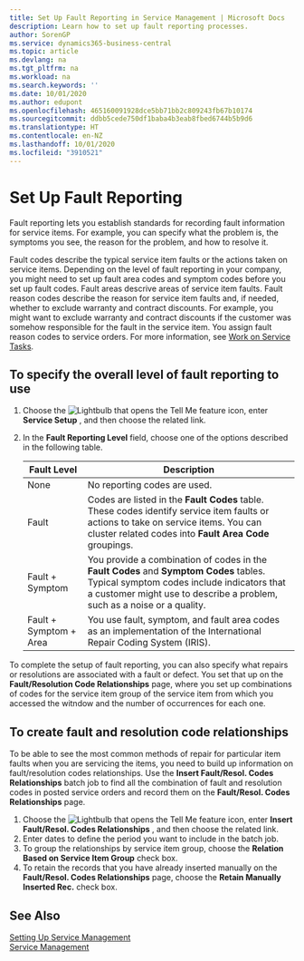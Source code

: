 ```yaml
---
title: Set Up Fault Reporting in Service Management | Microsoft Docs
description: Learn how to set up fault reporting processes.
author: SorenGP
ms.service: dynamics365-business-central
ms.topic: article
ms.devlang: na
ms.tgt_pltfrm: na
ms.workload: na
ms.search.keywords: ''
ms.date: 10/01/2020
ms.author: edupont
ms.openlocfilehash: 465160091928dce5bb71bb2c809243fb67b10174
ms.sourcegitcommit: ddbb5cede750df1baba4b3eab8fbed6744b5b9d6
ms.translationtype: HT
ms.contentlocale: en-NZ
ms.lasthandoff: 10/01/2020
ms.locfileid: "3910521"
---
```

# <a name="set-up-fault-reporting"></a>Set Up Fault Reporting
Fault reporting lets you establish standards for recording fault information for service items. For example, you can specify what the problem is, the symptoms you see, the reason for the problem, and how to resolve it.  

Fault codes describe the typical service item faults or the actions taken on service items. Depending on the level of fault reporting in your company, you might need to set up fault area codes and symptom codes before you set up fault codes. Fault areas descrive areas of service item faults. Fault reason codes describe the reason for service item faults and, if needed, whether to exclude warranty and contract discounts. For example, you might want to exclude warranty and contract discounts if the customer was somehow responsible for the fault in the service item. You assign fault reason codes to service orders. For more information, see [Work on Service Tasks](service-how-to-work-on-service-tasks.md).  

## <a name="to-specify-the-overall-level-of-fault-reporting-to-use"></a>To specify the overall level of fault reporting to use
1. Choose the ![Lightbulb that opens the Tell Me feature](media/ui-search/search_small.png "Tell me what you want to do") icon, enter **Service Setup** , and then choose the related link.
2. In the **Fault Reporting Level** field, choose one of the options described in the following table.  

    |**Fault Level**|**Description**|  
    |------------|-------------|  
    |None | No reporting codes are used.|  
    |Fault | Codes are listed in the **Fault Codes** table. These codes identify service item faults or actions to take on service items. You can cluster related codes into **Fault Area Code** groupings.|  
    |Fault + Symptom | You provide a combination of codes in the **Fault Codes** and **Symptom Codes** tables. Typical symptom codes include indicators that a customer might use to describe a problem, such as a noise or a quality.|  
    |Fault + Symptom + Area | You use fault, symptom, and fault area codes as an implementation of the International Repair Coding System (IRIS).|  

To complete the setup of fault reporting, you can also specify what repairs or resolutions are associated with a fault or defect. You set that up on the **Fault/Resolution Code Relationships** page, where you set up combinations of codes for the service item group of the service item from which you accessed the witndow and the number of occurrences for each one.

## <a name="to-create-fault-and-resolution-code-relationships"></a>To create fault and resolution code relationships
<!--this needs to go in a working with topic-->
 To be able to see the most common methods of repair for particular item faults when you are servicing the items, you need to build up information on fault/resolution codes relationships. Use the **Insert Fault/Resol. Codes Relationships** batch job to find all the combination of fault and resolution codes in posted service orders and record them on the **Fault/Resol. Codes Relationships** page.

1. Choose the ![Lightbulb that opens the Tell Me feature](media/ui-search/search_small.png "Tell me what you want to do") icon, enter **Insert Fault/Resol. Codes Relationships** , and then choose the related link.  
2. Enter dates to define the period you want to include in the batch job.  
3. To group the relationships by service item group, choose the **Relation Based on Service Item Group** check box.  
4. To retain the records that you have already inserted manually on the **Fault/Resol. Codes Relationships** page, choose the **Retain Manually Inserted Rec.** check box.  

## <a name="see-also"></a>See Also
[Setting Up Service Management](service-setup-service.md)  
[Service Management](service-service.md)  
